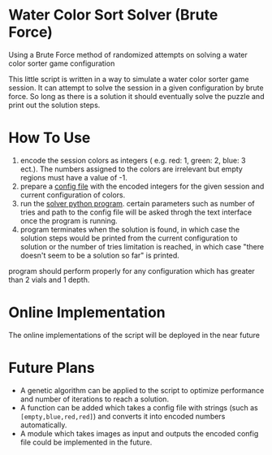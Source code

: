 # Water Color Sort Solver (Brute Force)
Using a Brute Force method of randomized attempts on solving a water color sorter game configuration

This little script is written in a way to simulate a water color sorter game session. It can attempt to solve the session in a given configuration by brute force. So long as there is a solution it should eventually solve the puzzle and print out the solution steps.

# How To Use

1) encode the session colors as integers ( e.g. red: 1, green: 2, blue: 3 ect.). The numbers assigned to the colors are irrelevant but empty regions must have a value of -1. 
2) prepare a [config file](example_config.txt) with the encoded integers for the given session and current configuration of colors.
3) run the [solver python program](water_sort_puzzle_solver.py). certain parameters such as number of tries and path to the config file will be asked throgh the text interface once the program is running.
4) program terminates when the solution is found, in which case the solution steps would be printed from the current configuration to solution or the number of tries limitation is reached, in which case "there doesn't seem to be a solution so far" is printed.

program should perform properly for any configuration which has greater than 2 vials and 1 depth.

# Online Implementation

The online implementations of the script will be deployed in the near future

# Future Plans
- A genetic algorithm can be applied to the script to optimize performance and number of iterations to reach a solution.
- A function can be added which takes a config file with strings (such as `[empty,blue,red,red]`) and converts it into encoded numbers automatically.
- A module which takes images as input and outputs the encoded config file could be implemented in the future.
